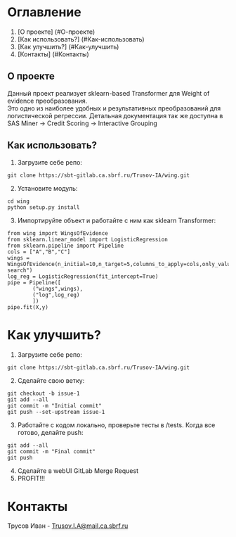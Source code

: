 # Оглавление  
1. [О проекте] (#О-проекте)  
2. [Как использовать?] (#Как-использовать)  
3. [Как улучшить?] (#Как-улучшить)  
4. [Контакты] (#Контакты)  

## О проекте  
Данный проект реализует sklearn-based Transformer для Weight of evidence преобразования.  
Это одно из наиболее удобных и результативных преобразований для логистической регрессии.
Детальная документация так же доступна в SAS Miner -> Credit Scoring -> Interactive Grouping  

## Как использовать?  

1. Загрузите себе репо:  
```
git clone https://sbt-gitlab.ca.sbrf.ru/Trusov-IA/wing.git
```
2. Установите модуль:  
```
cd wing
python setup.py install
```
3. Импортируйте объект и работайте с ним как sklearn Transformer:  
```
from wing import WingsOfEvidence
from sklearn.linear_model import LogisticRegression
from sklearn.pipeline import Pipeline
cols = ["A","B","C"]
wings = WingsOfEvidence(n_initial=10,n_target=5,columns_to_apply=cols,only_values=True,optimizer="full-search")
log_reg = LogisticRegression(fit_intercept=True)
pipe = Pipeline([
        ("wings",wings),
        ("log",log_reg)
        ])
pipe.fit(X,y)
```

# Как улучшить? 
1. Загрузите себе репо:  
```
git clone https://sbt-gitlab.ca.sbrf.ru/Trusov-IA/wing.git
```
2. Сделайте свою ветку:  
```
git checkout -b issue-1
git add --all
git commit -m "Initial commit"
git push --set-upstream issue-1
```
3. Работайте с кодом локально, проверьте тесты в /tests. Когда все готово, делайте push:  
```
git add --all
git commit -m "Final commit"
git push
```
4. Сделайте в webUI GitLab Merge Request  
5. PROFIT!!!

# Контакты  
Трусов Иван - Trusov.I.A@mail.ca.sbrf.ru